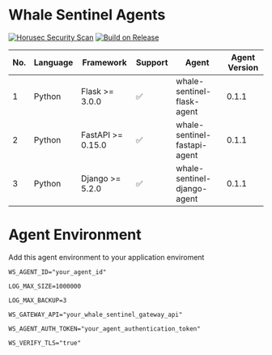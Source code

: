 # Whale Sentinel Agents

[![Horusec Security Scan](https://github.com/YangYang-Research/whale-sentinel-agents/actions/workflows/horusec-scan.yml/badge.svg?branch=main)](https://github.com/YangYang-Research/whale-sentinel-agents/actions/workflows/horusec-scan.yml)
[![Build on Release](https://github.com/YangYang-Research/whale-sentinel-agents/actions/workflows/build-on-release.yml/badge.svg?branch=main)](https://github.com/YangYang-Research/whale-sentinel-agents/actions/workflows/build-on-release.yml)

| No. | Language | Framework  | Support | Agent | Agent Version | 
| --- | -------- | --------- | ------- | ----- | ------------- |
| 1 | Python | Flask >= 3.0.0 | :white_check_mark: |  whale-sentinel-flask-agent | 0.1.1 |
| 2 | Python | FastAPI >= 0.15.0 | :white_check_mark: |  whale-sentinel-fastapi-agent | 0.1.1 |
| 3 | Python | Django >= 5.2.0 | :white_check_mark: | whale-sentinel-django-agent | 0.1.1 |

# Agent Environment

Add this agent environment to your application enviroment

`WS_AGENT_ID="your_agent_id"`

`LOG_MAX_SIZE=1000000`

`LOG_MAX_BACKUP=3`

`WS_GATEWAY_API="your_whale_sentinel_gateway_api"`

`WS_AGENT_AUTH_TOKEN="your_agent_authentication_token"`

`WS_VERIFY_TLS="true"`